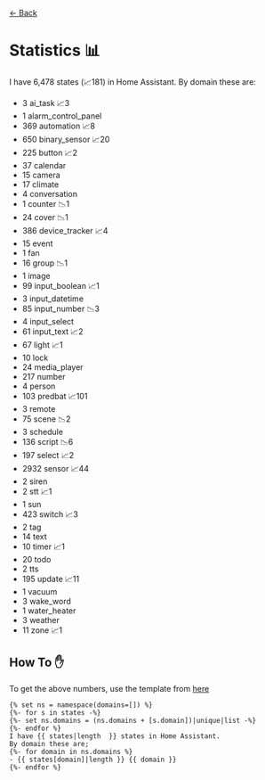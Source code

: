 [<- Back](README.md)
# Statistics 📊
I have 6,478 states (📈181) in Home Assistant.
By domain these are:
- 3 ai_task 📈3
- 1 alarm_control_panel
- 369 automation 📈8
- 650 binary_sensor 📈20
- 225 button 📈2
- 37 calendar
- 15 camera
- 17 climate
- 4 conversation
- 1 counter 📉1
- 24 cover 📉1
- 386 device_tracker 📈4
- 15 event
- 1 fan
- 16 group 📉1
- 1 image
- 99 input_boolean 📈1
- 3 input_datetime
- 85 input_number 📉3
- 4 input_select
- 61 input_text 📈2
- 67 light 📈1
- 10 lock
- 24 media_player
- 217 number
- 4 person
- 103 predbat 📈101
- 3 remote
- 75 scene 📉2
- 3 schedule
- 136 script 📉6
- 197 select 📈2
- 2932 sensor 📈44
- 2 siren
- 2 stt 📈1
- 1 sun
- 423 switch 📈3
- 2 tag
- 14 text
- 10 timer 📈1
- 20 todo
- 2 tts
- 195 update 📈11
- 1 vacuum
- 3 wake_word
- 1 water_heater
- 3 weather
- 11 zone 📈1

## How To ✋
To get the above numbers, use the template from [here](https://www.reddit.com/r/homeassistant/comments/plmy7e/use_this_template_and_show_us_some_details_about/?utm_medium=android_app&utm_source=share)
```
{% set ns = namespace(domains=[]) %}
{%- for s in states -%}
{%- set ns.domains = (ns.domains + [s.domain])|unique|list -%}
{%- endfor %}
I have {{ states|length  }} states in Home Assistant.
By domain these are;
{%- for domain in ns.domains %}
- {{ states[domain]|length }} {{ domain }}
{%- endfor %}
```
